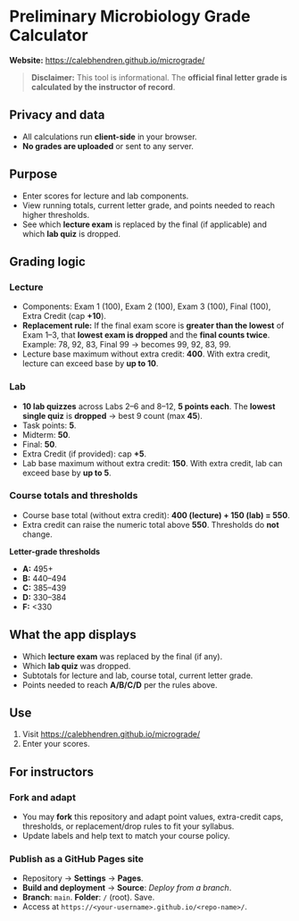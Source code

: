 # Preliminary Microbiology Grade Calculator

**Website:** https://calebhendren.github.io/micrograde/

> **Disclaimer:** This tool is informational. The **official final letter grade is calculated by the instructor of record**.

## Privacy and data
- All calculations run **client-side** in your browser.
- **No grades are uploaded** or sent to any server.

## Purpose
- Enter scores for lecture and lab components.
- View running totals, current letter grade, and points needed to reach higher thresholds.
- See which **lecture exam** is replaced by the final (if applicable) and which **lab quiz** is dropped.

## Grading logic

### Lecture
- Components: Exam 1 (100), Exam 2 (100), Exam 3 (100), Final (100), Extra Credit (cap **+10**).
- **Replacement rule:** If the final exam score is **greater than the lowest** of Exam 1–3, that **lowest exam is dropped** and the **final counts twice**.  
  Example: 78, 92, 83, Final 99 → becomes 99, 92, 83, 99.
- Lecture base maximum without extra credit: **400**. With extra credit, lecture can exceed base by **up to 10**.

### Lab
- **10 lab quizzes** across Labs 2–6 and 8–12, **5 points each**. The **lowest single quiz** is **dropped** → best 9 count (max **45**).
- Task points: **5**.
- Midterm: **50**.
- Final: **50**.
- Extra Credit (if provided): cap **+5**.
- Lab base maximum without extra credit: **150**. With extra credit, lab can exceed base by **up to 5**.

### Course totals and thresholds
- Course base total (without extra credit): **400 (lecture) + 150 (lab) = 550**.
- Extra credit can raise the numeric total above **550**. Thresholds do **not** change.

**Letter-grade thresholds**
- **A:** 495+
- **B:** 440–494
- **C:** 385–439
- **D:** 330–384
- **F:** <330

## What the app displays
- Which **lecture exam** was replaced by the final (if any).
- Which **lab quiz** was dropped.
- Subtotals for lecture and lab, course total, current letter grade.
- Points needed to reach **A/B/C/D** per the rules above.

## Use
1. Visit https://calebhendren.github.io/micrograde/
2. Enter your scores.

## For instructors

### Fork and adapt
- You may **fork** this repository and adapt point values, extra-credit caps, thresholds, or replacement/drop rules to fit your syllabus.
- Update labels and help text to match your course policy.

### Publish as a GitHub Pages site
- Repository → **Settings** → **Pages**.
- **Build and deployment** → **Source**: *Deploy from a branch*.
- **Branch**: `main`. **Folder**: `/` (root). Save.
- Access at `https://<your-username>.github.io/<repo-name>/`.
